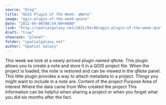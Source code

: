 ```yaml
---
source: "blog"
title: "QGIS Plugin of the Week: qNote"
image: "qgis-plugin-of-the-week-qnote"
date: "2012-04-06T08:59:00+0000"
link: "http://spatialgalaxy.net/2012/04/06/qgis-plugin-of-the-week-qnote/"
draft: "true"
showcase: "planet"
folder: "spatialgalaxy_net"
author: "Spatial Galaxy"
---
```


This week we look at a newly arrived plugin named qNote. This plugin allows you to create a note and store it in a QGIS project file. When the project is loaded, the note is restored and can be viewed in the qNote panel.
This little plugin provides a way to attach metadata to a project. Things you might want to include in a note are:
 Content of the project Purpose Area of interest Where the data came from Who created the project  This information can be helpful when sharing a project or when you forget what you did six months after the fact.

